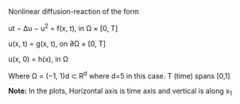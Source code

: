 Nonlinear diffusion-reaction of the form

  ut − ∆u − u<sup>2</sup> = f(x, t), in Ω × [0, T]

  u(x, t) = g(x, t), on ∂Ω × [0, T]

  u(x, 0) = h(x), in Ω

Where Ω = (−1, 1)d ⊂ R<sup>d</sup> where d=5 in this case. T (time) spans [0,1]


**Note:**
  In the plots, Horizontal axis is time axis and vertical is along x<sub>1</sub>
